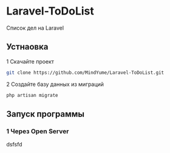 # Laravel-ToDoList
Список дел на Laravel

## Устнаовка
1 Скачайте проект
```bash
git clone https://github.com/MindYume/Laravel-ToDoList.git
```
2 Создайте базу данных из миграций
```bash
php artisan migrate
```



## Запуск программы
### 1 Через Open Server
dsfsfd
